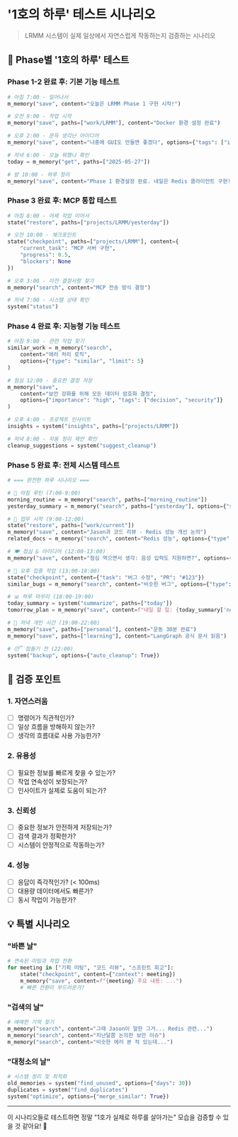 # '1호의 하루' 테스트 시나리오

> LRMM 시스템이 실제 일상에서 자연스럽게 작동하는지 검증하는 시나리오

## 🌅 Phase별 '1호의 하루' 테스트

### Phase 1-2 완료 후: 기본 기능 테스트

```python
# 아침 7:00 - 일어나서
m_memory("save", content="오늘은 LRMM Phase 1 구현 시작!")

# 오전 9:00 - 작업 시작
m_memory("save", paths=["work/LRMM"], content="Docker 환경 설정 완료")

# 오후 2:00 - 문득 생각난 아이디어
m_memory("save", content="나중에 GUI도 만들면 좋겠다", options={"tags": ["idea", "future"]})

# 저녁 6:00 - 오늘 뭐했나 확인
today = m_memory("get", paths=["2025-05-27"])

# 밤 10:00 - 하루 정리
m_memory("save", content="Phase 1 환경설정 완료. 내일은 Redis 클라이언트 구현!")
```

### Phase 3 완료 후: MCP 통합 테스트

```python
# 아침 8:00 - 어제 작업 이어서
state("restore", paths=["projects/LRMM/yesterday"])

# 오전 10:00 - 체크포인트
state("checkpoint", paths=["projects/LRMM"], content={
    "current_task": "MCP 서버 구현",
    "progress": 0.5,
    "blockers": None
})

# 오후 3:00 - 이전 결정사항 찾기
m_memory("search", content="MCP 전송 방식 결정")

# 저녁 7:00 - 시스템 상태 확인
system("status")
```

### Phase 4 완료 후: 지능형 기능 테스트

```python
# 아침 9:00 - 관련 작업 찾기
similar_work = m_memory("search",
    content="에러 처리 로직",
    options={"type": "similar", "limit": 5}
)

# 점심 12:00 - 중요한 결정 저장
m_memory("save",
    content="보안 강화를 위해 모든 데이터 암호화 결정",
    options={"importance": "high", "tags": ["decision", "security"]}
)

# 오후 4:00 - 프로젝트 인사이트
insights = system("insights", paths=["projects/LRMM"])

# 저녁 8:00 - 자동 정리 제안 확인
cleanup_suggestions = system("suggest_cleanup")
```

### Phase 5 완료 후: 전체 시스템 테스트

```python
# === 완전한 하루 시나리오 ===

# 🌅 아침 루틴 (7:00-9:00)
morning_routine = m_memory("search", paths=["morning_routine"])
yesterday_summary = m_memory("search", paths=["yesterday"], options={"summary": True})

# 💼 업무 시작 (9:00-12:00)
state("restore", paths=["work/current"])
m_memory("save", content="Jason과 코드 리뷰 - Redis 성능 개선 논의")
related_docs = m_memory("search", content="Redis 성능", options={"type": "hybrid"})

# 🍽️ 점심 & 아이디어 (12:00-13:00)
m_memory("save", content="점심 먹으면서 생각: 음성 입력도 지원하면?", options={"tags": ["idea", "lunch_thought"]})

# 🔧 오후 집중 작업 (13:00-18:00)
state("checkpoint", content={"task": "버그 수정", "PR": "#123"})
similar_bugs = m_memory("search", content="비슷한 버그", options={"type": "similar", "time_range": "last_month"})

# 📊 하루 마무리 (18:00-19:00)
today_summary = system("summarize", paths=["today"])
tomorrow_plan = m_memory("save", content=f"내일 할 일: {today_summary['next_actions']}")

# 🌙 저녁 개인 시간 (19:00-22:00)
m_memory("save", paths=["personal"], content="운동 30분 완료")
m_memory("save", paths=["learning"], content="LangGraph 공식 문서 읽음")

# 😴 잠들기 전 (22:00)
system("backup", options={"auto_cleanup": True})
```

## 🎯 검증 포인트

### 1. 자연스러움
- [ ] 명령어가 직관적인가?
- [ ] 일상 흐름을 방해하지 않는가?
- [ ] 생각의 흐름대로 사용 가능한가?

### 2. 유용성
- [ ] 필요한 정보를 빠르게 찾을 수 있는가?
- [ ] 작업 연속성이 보장되는가?
- [ ] 인사이트가 실제로 도움이 되는가?

### 3. 신뢰성
- [ ] 중요한 정보가 안전하게 저장되는가?
- [ ] 검색 결과가 정확한가?
- [ ] 시스템이 안정적으로 작동하는가?

### 4. 성능
- [ ] 응답이 즉각적인가? (< 100ms)
- [ ] 대용량 데이터에서도 빠른가?
- [ ] 동시 작업이 가능한가?

## 💡 특별 시나리오

### "바쁜 날"
```python
# 연속된 미팅과 작업 전환
for meeting in ["기획 미팅", "코드 리뷰", "스프린트 회고"]:
    state("checkpoint", content={"context": meeting})
    m_memory("save", content=f"{meeting} 주요 내용: ...")
    # 빠른 전환이 부드러운가?
```

### "검색의 날"
```python
# 애매한 기억 찾기
m_memory("search", content="그때 Jason이 말한 그거... Redis 관련...")
m_memory("search", content="지난달쯤 논의한 보안 이슈")
m_memory("search", content="비슷한 에러 본 적 있는데...")
```

### "대청소의 날"
```python
# 시스템 정리 및 최적화
old_memories = system("find_unused", options={"days": 30})
duplicates = system("find_duplicates")
system("optimize", options={"merge_similar": True})
```

---

이 시나리오들로 테스트하면 정말 "1호가 실제로 하루를 살아가는" 모습을 검증할 수 있을 것 같아요! 🌟
